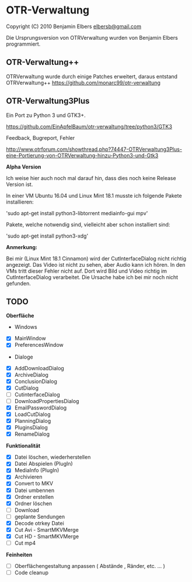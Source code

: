 OTR-Verwaltung
==============

Copyright (C) 2010 Benjamin Elbers <elbersb@gmail.com>

Die Ursprungsversion von OTRVerwaltung wurden von Benjamin Elbers programmiert.

OTR-Verwaltung++
-----

OTRVerwaltung wurde durch einige Patches erweitert, daraus entstand OTRVerwaltung++
https://github.com/monarc99/otr-verwaltung

OTR-Verwaltung3Plus
-----

Ein Port zu Python 3 und GTK3+.

https://github.com/EinApfelBaum/otr-verwaltung/tree/python3/GTK3

Feedback, Bugreport, Fehler

http://www.otrforum.com/showthread.php?74447-OTRVerwaltung3Plus-eine-Portierung-von-OTRVerwaltung-hinzu-Python3-und-Gtk3

__Alpha Version__

Ich weise hier auch noch mal darauf hin, dass dies noch keine Release Version ist.


In einer VM Ubuntu 16.04 und Linux Mint 18.1 musste ich folgende Pakete installieren:

'sudo apt-get install python3-libtorrent mediainfo-gui mpv'

Pakete, welche notwendig sind, vielleicht aber schon installiert sind:

'sudo apt-get install python3-xdg'

__Anmerkung:__

Bei mir (Linux Mint 18.1 Cinnamon) wird der CutInterfaceDialog nicht richtig angezeigt.
Das Video ist nicht zu sehen, aber Audio kann ich hören.
In den VMs tritt dieser Fehler nicht auf. Dort wird Bild und Video richtig im CutInterfaceDialog verarbeitet.
Die Ursache habe ich bei mir noch nicht gefunden.

TODO
----

__Oberfläche__
- Windows
- [x] MainWindow
- [x] PreferencesWindow
- Dialoge
- [x] AddDownloadDialog
- [x] ArchiveDialog
- [x] ConclusionDialog
- [x] CutDialog
- [ ] CutinterfaceDialog
- [ ] DownloadPropertiesDialog
- [x] EmailPasswordDialog
- [x] LoadCutDialog
- [x] PlanningDialog
- [x] PluginsDialog
- [x] RenameDialog

__Funktionalität__
- [x] Datei löschen, wiederherstellen
- [x] Datei Abspielen (PlugIn)
- [x] MediaInfo (PlugIn)
- [x] Archivieren
- [x] Convert to MKV
- [x] Datei umbennen
- [x] Ordner erstellen
- [x] Ordner löschen
- [ ] Download
- [ ] geplante Sendungen
- [x] Decode otrkey Datei
- [x] Cut Avi - SmartMKVMerge
- [x] Cut HD - SmartMKVMerge
- [ ] Cut mp4

__Feinheiten__
- [ ] Oberflächengestaltung anpassen ( Abstände , Ränder, etc. ... )
- [ ] Code cleanup
